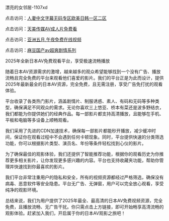 漂亮的女邻居-1107xd

点击访问：<a href="https://heiliaowzu4ur.pages.dev/">人妻中文字幕无码专区欧美日韩一区二区</a>

点击访问：<a href="https://heiliaoxwd5i8.pages.dev/">天美传媒AV成人片免费看</a>

点击访问：<a href="https://heiliaoa6s9v.pages.dev/">亚洲五月,午夜免费在线视频</a>

点击访问：<a href="https://heiliaowt0d7p.pages.dev/">麻豆国产av超爽剧情系列</a>

2025年全新日本AV免费观看平台，享受极速流畅播放

随着日本AV资源需求的激增，越来越多的观众希望能够找到一个没有广告、播放流畅且完全免费的平台来观看他们喜爱的影片。我们的平台正是为此而设计，提供2025年最新最全的日本AV资源，完全免费，且无需注册，享受广告免打扰的观看体验。

平台收录了各类热门影片，涵盖剧情片、制服诱惑、素人、有码和无码等多种类型，确保满足不同观众的需求。无论你喜欢三上悠亚、桥本有菜还是波多野结衣，我们都能为你提供她们的经典作品。每一部影片都支持高清播放，且能够在手机、平板和电脑等多设备上顺畅观看。

我们采用了先进的CDN加速技术，确保每一部影片都能秒开播放，减少缓冲时间，保证你在观看过程中不会遇到任何卡顿现象。同时，平台提供快速的分类筛选功能，你可以根据影片类型、演员名、年份等条件轻松找到心仪的影片。

为了确保最佳的观影体验，我们还提供了智能推荐功能，根据你的观看历史为你推荐更多相关影片，让你发现更多感兴趣的内容。平台也支持收藏夹功能，帮助你管理并快速找到你最喜欢的影片。

我们平台非常注重用户的隐私和安全，所有的视频资源都经过严格筛选，确保没有病毒、恶意软件等安全隐患。平台无广告、无弹窗，用户可以完全放心观看，享受纯净的观影环境。

总结来说，我们为用户提供了2025年最全、最高清的日本AV免费视频资源，完全免费，且播放流畅、无广告干扰。你只需点击上方链接，即可开始畅享高清流畅的观影体验。赶紧加入我们，开启属于你的日本AV观影之旅吧！

<span style="display:none;">[Canonical link](https://github.com/duan650/10031 )</span>
